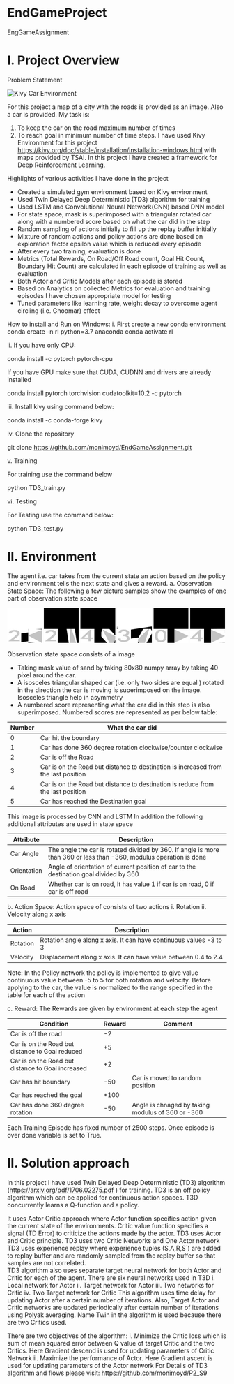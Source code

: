 # EndGameProject
EngGameAssignment

# I. Project Overview
Problem Statement

![Kivy Car Environment](/doc_images/kivy_car_environment.png)

For this project a map of a city with the roads is provided as an image. Also a car is provided. My task is:

1.	To keep the car on the road maximum number of times
2.	To reach goal in minimum number of time steps. 
I have used Kivy Environment for this project
https://kivy.org/doc/stable/installation/installation-windows.html with maps provided by TSAI.
In this project I have created a framework for Deep Reinforcement Learning.

Highlights of various activities I have done in the project
-	Created a simulated gym environment based on Kivy environment 
-	Used Twin Delayed Deep Deterministic (TD3) algorithm  for training
-	Used LSTM and Convolutional Neural Network(CNN) based DNN model
-	For state space, mask is superimposed with a triangular rotated car  along with a numbered score based on what the car did in the step
-	Random sampling of actions initially to fill up the replay buffer initially
-	Mixture of random actions and policy actions are done based on exploration factor epsilon value which is reduced every episode
-	After every two training, evaluation is done 
-	Metrics (Total Rewards, On Road/Off Road count, Goal Hit Count, Boundary Hit Count) are calculated in each episode of training as well as evaluation
-	Both Actor and Critic Models after each episode is stored
-	Based on Analytics  on collected Metrics for evaluation and training episodes I have chosen appropriate model for testing
-	Tuned parameters like learning rate, weight decay to overcome agent circling  (i.e. Ghoomar) effect

How to install and Run on Windows:
i.	First create a new conda environment
conda create -n rl python=3.7 anaconda
conda activate rl

ii.	If you have only CPU: 

conda install -c pytorch pytorch-cpu

If you have GPU make sure that CUDA, CUDNN and drivers are already installed

conda install pytorch torchvision cudatoolkit=10.2 -c pytorch



iii. Install kivy using command below:

conda install -c conda-forge kivy

iv.	Clone the repository

git clone https://github.com/monimoyd/EndGameAssignment.git

v.	Training

For training use the command below

python TD3_train.py

vi.	Testing 

For Testing use the command below:

python TD3_test.py


# II. Environment
The agent i.e. car takes from the current state an action based on the policy and environment tells the next state and gives a reward.
a.	Observation State Space:
The following a few picture samples show the examples of one part of observation state space

![sand1](/doc_images/sand_1.png)   ![sand2](/doc_images/sand_2.png)     ![sand3](/doc_images/sand_3.png) 
![sand4](/doc_images/sand_4.png)   ![sand5](/doc_images/sand_5.png)     ![sand6](/doc_images/sand_6.jpg.png) 

Observation state space consists of a image 
-	Taking mask value of sand by taking 80x80 numpy array by taking 40 pixel around the car.
-	 A isosceles triangular shaped car (i.e. only two sides are equal ) rotated in the direction the car is moving is superimposed on the image. Isosceles triangle help in asymmetry
-	 A numbered score representing what the car did in this step is also superimposed. Numbered scores are represented as per below table:

| Number  | What the car did                                                                     |
| ------- | ------------------------------------------------------------------------------------ |
|   0     |  Car hit the boundary                                                                |
|   1     |  Car has done 360 degree rotation clockwise/counter clockwise                        |
|   2     |  Car is off the Road                                                                 |
|   3     |  Car is on the Road but distance to destination is increased from the last position  |
|   4     |  Car is on the Road but distance to destination is reduce from the last position     |
|   5     | Car has reached the Destination goal                                                 |


This image is processed by CNN and LSTM
In addition the following additional attributes are used in state space


| Attribute       | Description                                                                                                        |
| ----------------| ------------------------------------------------------------------------------------------------------------------ |
| Car Angle       | The angle the car is rotated divided by 360. If angle is more than 360 or less than -360, modulus operation is done|  
| Orientation     |  Angle of orientation of current position of car to the destination goal divided by 360                            |
| On Road         | Whether car is on road, It has value 1 if car is on road, 0 if car is off road                                     |     | Diff Distance   | Difference of distance of the car to the Destination goal from the current position and the last position          |

b.	Action Space:
Action space of consists of two actions i. Rotation  ii. Velocity along x axis

| Action          | Description                                                        |
| ----------------| -------------------------------------------------------------------|
| Rotation        | Rotation angle along x axis. It can have continuous values -3 to 3 |  
| Velocity        | Displacement along x axis. It can have value between 0.4 to 2.4    |

Note: In the Policy network the policy is implemented to give value continuous value between -5 to 5 for both rotation and velocity. Before applying to the car, the value is normalized to the range specified in the table for each of the action


c.	Reward:
The Rewards are given by environment at each step the agent


| Condition                                         | Reward   | Comment    
| --------------------------------------------------| ---------|---------------------------------------------------|
| Car is off the road                               |  -2      |                                                   |
| Car is on the Road but distance to Goal reduced   |  +5      |                                                   |
| Car is on the Road but distance to Goal increased |  +2      |                                                   |
| Car has hit boundary                              |  -50     | Car is moved to random position                   |
| Car has reached the goal                          | +100     |                                                   |
| Car has done 360 degree rotation                  | -50      | Angle is chnaged by taking modulus of 360 or -360 |


Each Training Episode has fixed number of 2500 steps. Once episode is over done variable is set to True.

# II. Solution approach

In this project I have used Twin Delayed Deep Deterministic (TD3) algorithm (https://arxiv.org/pdf/1706.02275.pdf ) for training. TD3 is an off policy algorithm which can be applied for continuous action spaces. T3D concurrently learns a Q-function and a policy.

 It uses Actor Critic approach where Actor function specifies action given the current state of the environments. Critic value function specifies a signal (TD
Error) to criticize the actions made by the actor.
TD3 uses Actor and Critic principle. TD3 uses two Critic Networks and One Actor network 
TD3 uses experience replay where experience tuples (S,A,R,S`) are added to replay buffer and are randomly sampled from the replay buffer so that samples are not correlated.  
TD3 algorithm also uses separate target neural network for both Actor and Critic for each of the agent. 
There are six neural networks used in T3D
i.	Local network for Actor
ii.	Target network for Actor
iii.	Two networks for Critic
iv.	Two Target network for Critic
This algorithm uses time delay for updating Actor after a certain number of iterations. Also, Target Actor and Critic networks are updated periodically after certain number of iterations using Polyak averaging.
Name Twin in the algorithm is used because there are two Critics used.

There are two objectives of the algorithm:
i. Minimize the Critic loss which is sum of mean squared error between Q value of target Critic and the two Critics. Here Gradient descend is used for updating parameters of Critic Network
ii. Maximize the performance of Actor. Here Gradient ascent is used for updating parameters of the Actor network
For Details of TD3 algorithm and flows please visit:
https://github.com/monimoyd/P2_S9







